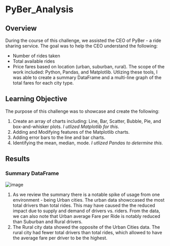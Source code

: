 # PyBer_Analysis

## Overview 
During the course of this challenge, we assisted the CEO of PyBer - a ride sharing service. The goal was to help the CEO understand the following: 
* Number of rides taken 
* Total available rides 
* Price fares based on location (urban, suburban, rural). 
The scope of the work included: Python, Pandas, and Matplotlib. Utlizing these tools, I was able to create a summary DataFrame and a multi-line graph of the total fares for each city type.

## Learning Objective
The purpose of this challenge was to showcase and create the following:
1. Create an array of charts including: Line, Bar, Scatter, Bubble, Pie, and box-and-whisker plots. *I utlized Matplotlib for this.* 
2. Adding and Modifying features of the Matplotlib charts. 
3. Adding error bars to the line and bar charts. 
4. Identifying the mean, median, mode. *I utlized Pandas to determine this.*

## Results

### Summary DataFrame 
![image](https://user-images.githubusercontent.com/102767530/179123190-752a350b-fde4-4baa-8f9b-f58993399cbd.png)
1. As we review the summary there is a notable spike of usage from one environment - being Urban cities. The urban data showccased the most total drivers than total rides. This may have caused the the reduced impact due to supply and demand of drivers vs. riders. From the data, we can also note that Urban average Fare per Ride is notably reduced than Suburban and Rural drivers. 
2. The Rural city data showed the opposite of the Urban Cities data. The rural city had fewer total drivers than total rides, which allowed to have the average fare per driver to be the highest. 
